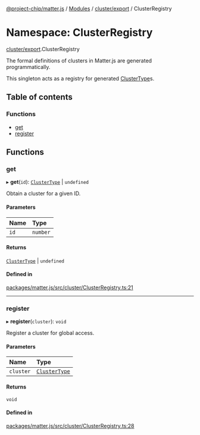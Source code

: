 [@project-chip/matter.js](../README.md) / [Modules](../modules.md) / [cluster/export](cluster_export.md) / ClusterRegistry

# Namespace: ClusterRegistry

[cluster/export](cluster_export.md).ClusterRegistry

The formal definitions of clusters in Matter.js are generated
programmatically.

This singleton acts as a registry for generated [ClusterType](cluster_export.md#clustertype)s.

## Table of contents

### Functions

- [get](cluster_export.ClusterRegistry.md#get)
- [register](cluster_export.ClusterRegistry.md#register)

## Functions

### get

▸ **get**(`id`): [`ClusterType`](../interfaces/cluster_export.ClusterType-1.md) \| `undefined`

Obtain a cluster for a given ID.

#### Parameters

| Name | Type |
| :------ | :------ |
| `id` | `number` |

#### Returns

[`ClusterType`](../interfaces/cluster_export.ClusterType-1.md) \| `undefined`

#### Defined in

[packages/matter.js/src/cluster/ClusterRegistry.ts:21](https://github.com/project-chip/matter.js/blob/c0d55745d5279e16fdfaa7d2c564daa31e19c627/packages/matter.js/src/cluster/ClusterRegistry.ts#L21)

___

### register

▸ **register**(`cluster`): `void`

Register a cluster for global access.

#### Parameters

| Name | Type |
| :------ | :------ |
| `cluster` | [`ClusterType`](../interfaces/cluster_export.ClusterType-1.md) |

#### Returns

`void`

#### Defined in

[packages/matter.js/src/cluster/ClusterRegistry.ts:28](https://github.com/project-chip/matter.js/blob/c0d55745d5279e16fdfaa7d2c564daa31e19c627/packages/matter.js/src/cluster/ClusterRegistry.ts#L28)
